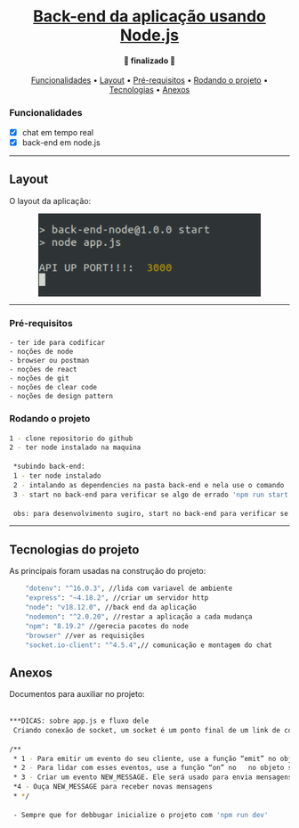 <h1 align="center">
    <a href="#" alt="">Back-end da aplicação usando Node.js</a>
</h1>

<h4 align="center">
	🚧 finalizado 🚧
</h4>

<p align="center">
 <a href="#funcionalidades">Funcionalidades</a> • 
 <a href="#layout">Layout</a> • 
 <a href="#pré-requisitos">Pré-requisitos</a> •
 <a href="#rodando-o-projeto">Rodando o projeto</a> •
 <a href="#tecnologias">Tecnologias</a> •
 <a href="#anexos">Anexos</a>
</p>


### Funcionalidades 

- [x] chat em tempo real
- [x] back-end em node.js

---
## Layout

O layout da aplicação:

<p align="center" style="display: flex; align-items: flex-start; justify-content: center;">
  <img alt="back1" title="#back1" src="./asserts/back1.png" width="400px">
</p>

---

### Pré-requisitos
    - ter ide para codificar
    - noções de node
    - browser ou postman
    - noções de react
    - noções de git
    - noções de clear code
    - noções de design pattern

### Rodando o projeto

```bash
1 - clone repositorio do github
2 - ter node instalado na maquina

 *subindo back-end:
 1 - ter node instalado 
 2 - intalando as dependencies na pasta back-end e nela use o comando 'npm install'
 3 - start no back-end para verificar se algo de errado 'npm run start'

 obs: para desenvolvimento sugiro, start no back-end para verificar se algo de errado 'npm run dev'


```

---
## Tecnologias do projeto

As principais foram usadas na construção do projeto:
 
```bash
    "dotenv": "^16.0.3", //lida com variavel de ambiente
    "express": "~4.18.2", //criar um servidor http
    "node": "v18.12.0", //back end da aplicação
    "nodemon": "^2.0.20", //restar a aplicação a cada mudança
    "npm": "8.19.2" //gerecia pacotes do node
    "browser" //ver as requisições
    "socket.io-client": "^4.5.4",// comunicação e montagem do chat
```

## Anexos

Documentos para auxiliar no projeto:

```bash

***DICAS: sobre app.js e fluxo dele 
 Criando conexão de socket, um ​​socket é um ponto final de um link de comunicação bidirecional entre dois programas em execução na rede. Com um endpoint é uma combinação de um endereço IP e número de porta torna um chat em tempo real.

/**  
 * 1 - Para emitir um evento do seu cliente, use a função “emit” no objeto socket
 * 2 - Para lidar com esses eventos, use a função “on” no	no objeto socket
 * 3 - Criar um evento NEW_MESSAGE. Ele será usado para envia mensagens do lado do cliente.
 *4 - Ouça NEW_MESSAGE para receber novas mensagens
 * */

 - Sempre que for debbugar inicialize o projeto com 'npm run dev'

```



